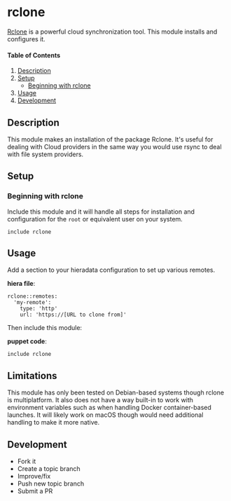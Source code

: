 # rclone

[Rclone](https://rclone.org/) is a powerful cloud synchronization tool. This module installs and configures it.

#### Table of Contents

1. [Description](#description)
2. [Setup](#setup)
    * [Beginning with rclone](#beginning-with-rclone)
3. [Usage](#usage)
4. [Development](#development)

## Description

This module makes an installation of the package Rclone. It's useful for dealing with Cloud providers in the same way you would use rsync to deal with file system providers.

## Setup

### Beginning with rclone

Include this module and it will handle all steps for installation and configuration for the `root` or equivalent user on your system.

```
include rclone
```

## Usage

Add a section to your hieradata configuration to set up various remotes.

**hiera file**:

```
rclone::remotes:
  'my-remote':
    type: 'http'
    url: 'https://[URL to clone from]'
```

Then include this module:

**puppet code**:

```
include rclone
```

## Limitations

This module has only been tested on Debian-based systems though rclone is multiplatform. It also does not have a way built-in to work with environment variables such as when handling Docker container-based launches. It will likely work on macOS though would need additional handling to make it more native.

## Development

* Fork it
* Create a topic branch
* Improve/fix
* Push new topic branch
* Submit a PR
